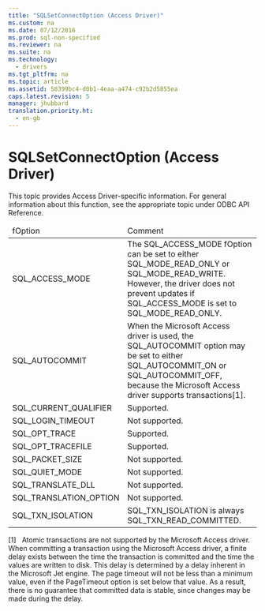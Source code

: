 ```yaml
---
title: "SQLSetConnectOption (Access Driver)"
ms.custom: na
ms.date: 07/12/2016
ms.prod: sql-non-specified
ms.reviewer: na
ms.suite: na
ms.technology: 
  - drivers
ms.tgt_pltfrm: na
ms.topic: article
ms.assetid: 58399bc4-d0b1-4eaa-a474-c92b2d5855ea
caps.latest.revision: 5
manager: jhubbard
translation.priority.ht: 
  - en-gb
---
```

# SQLSetConnectOption (Access Driver)
<?xml version="1.0" encoding="utf-8"?>
<developerConceptualDocument xmlns="http://ddue.schemas.microsoft.com/authoring/2003/5" xmlns:xlink="http://www.w3.org/1999/xlink" xmlns:xsi="http://www.w3.org/2001/XMLSchema-instance" xsi:schemaLocation="http://ddue.schemas.microsoft.com/authoring/2003/5 http://dduestorage.blob.core.windows.net/ddueschema/developer.xsd">
  <introduction>
    <alert class="note">
      <para>This topic provides Access Driver-specific information. For general information about this function, see the appropriate topic under <legacyLink xlink:href="b7a49774-f458-44ce-9a04-a0457501405b">ODBC API Reference</legacyLink>.</para>
    </alert>
    <table xmlns:caps="http://schemas.microsoft.com/build/caps/2013/11">
      <thead>
        <tr>
          <TD>
            <para>fOption</para>
          </TD>
          <TD>
            <para>Comment</para>
          </TD>
        </tr>
      </thead>
      <tbody>
        <tr>
          <TD>
            <para>SQL_ACCESS_MODE</para>
          </TD>
          <TD>
            <para>The SQL_ACCESS_MODE fOption can be set to either SQL_MODE_READ_ONLY or SQL_MODE_READ_WRITE. However, the driver does not prevent updates if SQL_ACCESS_MODE is set to SQL_MODE_READ_ONLY.</para>
          </TD>
        </tr>
        <tr>
          <TD>
            <para>SQL_AUTOCOMMIT</para>
          </TD>
          <TD>
            <para>When the Microsoft Access driver is used, the SQL_AUTOCOMMIT option may be set to either SQL_AUTOCOMMIT_ON or SQL_AUTOCOMMIT_OFF, because the Microsoft Access driver supports transactions[1].</para>
          </TD>
        </tr>
        <tr>
          <TD>
            <para>SQL_CURRENT_QUALIFIER</para>
          </TD>
          <TD>
            <para>Supported.</para>
          </TD>
        </tr>
        <tr>
          <TD>
            <para>SQL_LOGIN_TIMEOUT</para>
          </TD>
          <TD>
            <para>Not supported.</para>
          </TD>
        </tr>
        <tr>
          <TD>
            <para>SQL_OPT_TRACE</para>
          </TD>
          <TD>
            <para>Supported.</para>
          </TD>
        </tr>
        <tr>
          <TD>
            <para>SQL_OPT_TRACEFILE</para>
          </TD>
          <TD>
            <para>Supported.</para>
          </TD>
        </tr>
        <tr>
          <TD>
            <para>SQL_PACKET_SIZE</para>
          </TD>
          <TD>
            <para>Not supported.</para>
          </TD>
        </tr>
        <tr>
          <TD>
            <para>SQL_QUIET_MODE</para>
          </TD>
          <TD>
            <para>Not supported.</para>
          </TD>
        </tr>
        <tr>
          <TD>
            <para>SQL_TRANSLATE_DLL</para>
          </TD>
          <TD>
            <para>Not supported.</para>
          </TD>
        </tr>
        <tr>
          <TD>
            <para>SQL_TRANSLATION_OPTION</para>
          </TD>
          <TD>
            <para>Not supported.</para>
          </TD>
        </tr>
        <tr>
          <TD>
            <para>SQL_TXN_ISOLATION</para>
          </TD>
          <TD>
            <para>SQL_TXN_ISOLATION is always SQL_TXN_READ_COMMITTED. </para>
          </TD>
        </tr>
      </tbody>
    </table>
    <para>[1]   Atomic transactions are not supported by the Microsoft Access driver. When committing a transaction using the Microsoft Access driver, a finite delay exists between the time the transaction is committed and the time the values are written to disk. This delay is determined by a delay inherent in the Microsoft Jet engine. The page timeout will not be less than a minimum value, even if the PageTimeout option is set below that value. As a result, there is no guarantee that committed data is stable, since changes may be made during the delay.</para>
  </introduction>
  <relatedTopics />
</developerConceptualDocument>